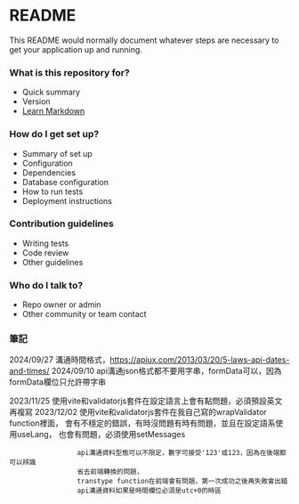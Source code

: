 # README #

This README would normally document whatever steps are necessary to get your application up and running.

### What is this repository for? ###

* Quick summary
* Version
* [Learn Markdown](https://bitbucket.org/tutorials/markdowndemo)

### How do I get set up? ###

* Summary of set up
* Configuration
* Dependencies
* Database configuration
* How to run tests
* Deployment instructions

### Contribution guidelines ###

* Writing tests
* Code review
* Other guidelines

### Who do I talk to? ###

* Repo owner or admin
* Other community or team contact

### 筆記 ###

2024/09/27 溝通時間格式，https://apiux.com/2013/03/20/5-laws-api-dates-and-times/
2024/09/10 api溝通json格式都不要用字串，formData可以，因為formData欄位只允許帶字串

2023/11/25 使用vite和validatorjs套件在設定語言上會有點問題，必須預設英文再複寫
2023/12/02 使用vite和validatorjs套件在我自己寫的wrapValidator function裡面，
					 會有不穩定的錯誤，有時沒問題有時有問題，並且在設定語系使用useLang，
					 也會有問題，必須使用setMessages
					 
					 api溝通資料型態可以不限定，數字可接受'123'或123，因為在後端都可以辨識
					 省去前端轉換的問題，
					 transtype function在前端會有問題，第一次成功之後再失敗會出錯
					 api溝通資料如果是時間欄位必須是utc+0的時區